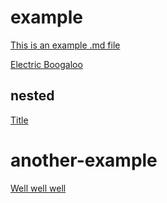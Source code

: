 # example

[This is an example .md file](example/example.md)

[Electric Boogaloo](example/example-2.md)

## nested

[Title](example/nested/lol.md)

# another-example

[Well well well](another-example/testing.md)